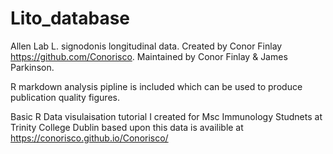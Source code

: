 # Lito_database

Allen Lab L. signodonis longitudinal data. Created by Conor Finlay https://github.com/Conorisco. Maintained by Conor Finlay & James Parkinson.

R markdown analysis pipline is included which can be used to produce publication quality figures.

Basic R Data visulaisation tutorial I created for Msc Immunology Studnets at Trinity College Dublin based upon this data is availible at https://conorisco.github.io/Conorisco/
